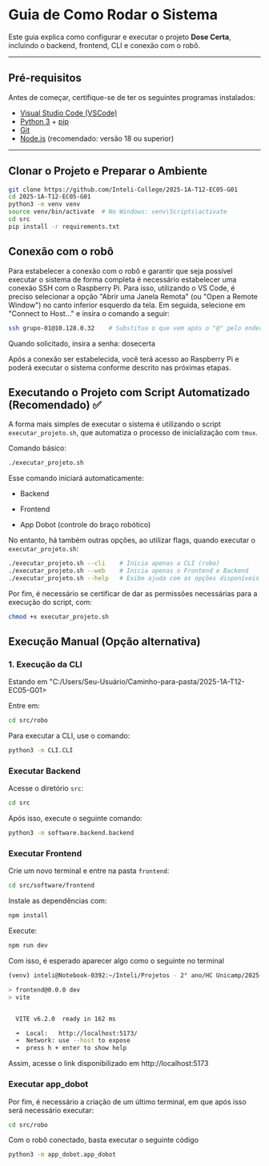 # Guia de Como Rodar o Sistema

Este guia explica como configurar e executar o projeto **Dose Certa**, incluindo o backend, frontend, CLI e conexão com o robô.

---

## **Pré-requisitos**  

Antes de começar, certifique-se de ter os seguintes programas instalados:  
- [Visual Studio Code (VSCode)](https://code.visualstudio.com/)  
- [Python 3](https://www.python.org/downloads/) + [pip](https://pip.pypa.io/en/stable/installation/)  
- [Git](https://git-scm.com/downloads)  
- [Node.js](https://nodejs.org/) (recomendado: versão 18 ou superior)  

---

## **Clonar o Projeto e Preparar o Ambiente**

```bash
git clone https://github.com/Inteli-College/2025-1A-T12-EC05-G01
cd 2025-1A-T12-EC05-G01
python3 -m venv venv
source venv/bin/activate  # No Windows: venv\Scripts\activate
cd src
pip install -r requirements.txt
```

## Conexão com o robô

Para estabelecer a conexão com o robô e garantir que seja possível executar o sistema de forma completa é necessário estabelecer uma conexão SSH com o Raspberry Pi. Para isso, utilizando o VS Code, é preciso selecionar a opção "Abrir uma Janela Remota" (ou "Open a Remote Window") no canto inferior esquerdo da tela. Em seguida, selecione em "Connect to Host..." e insira o comando a seguir:

```bash
ssh grupo-01@10.128.0.32    # Substitua o que vem após o "@" pelo endereço de IP
```

Quando solicitado, insira a senha: dosecerta

Após a conexão ser estabelecida, você terá acesso ao Raspberry Pi e poderá executar o sistema conforme descrito nas próximas etapas.

## Executando o Projeto com Script Automatizado (Recomendado) ✅

A forma mais simples de executar o sistema é utilizando o script `executar_projeto.sh`, que automatiza o processo de inicialização com `tmux`.

Comando básico:

```bash
./executar_projeto.sh
```

Esse comando iniciará automaticamente:

- Backend

- Frontend

- App Dobot (controle do braço robótico)

No entanto, há também outras opções, ao utilizar flags, quando executar o `executar_projeto.sh`:

```bash
./executar_projeto.sh --cli    # Inicia apenas a CLI (robo)
./executar_projeto.sh --web    # Inicia apenas o Frontend e Backend
./executar_projeto.sh --help   # Exibe ajuda com as opções disponíveis
```
Por fim, é necessário se certificar de dar as permissões necessárias para a execução do script, com:

```bash
chmod +x executar_projeto.sh
```


## Execução Manual (Opção alternativa)

### 1. Execução da CLI

Estando em "C:/Users/Seu-Usuário/Caminho-para-pasta/2025-1A-T12-EC05-G01>
 
Entre em:  

```bash
cd src/robo
```
Para executar a CLI, use o comando:  

```bash
python3 -m CLI.CLI
```

### Executar Backend

Acesse o diretório `src`:

```bash
cd src
```

Após isso, execute o seguinte comando: 

```bash
python3 -m software.backend.backend
```

### Executar Frontend

Crie um novo terminal e entre na pasta `frontend`:  

```bash
cd src/software/frontend
```

Instale as dependências com:

```bash
npm install
```

Execute: 

```bash
npm run dev
```

Com isso, é esperado aparecer algo como o seguinte no terminal

```bash
(venv) inteli@Notebook-0392:~/Inteli/Projetos - 2° ano/HC Unicamp/2025-1A-T12-EC05-G01/src/software/frontend$ npm run dev

> frontend@0.0.0 dev
> vite


  VITE v6.2.0  ready in 162 ms

  ➜  Local:   http://localhost:5173/
  ➜  Network: use --host to expose
  ➜  press h + enter to show help
```

Assim, acesse o link disponibilizado em http://localhost:5173


### Executar app_dobot

Por fim, é necessário a criação de um último terminal, em que após isso será necessário executar:

```bash
cd src/robo
```

Com o robô conectado, basta executar o seguinte código

```bash
python3 -m app_dobot.app_dobot
```
